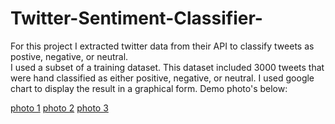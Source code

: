 Twitter-Sentiment-Classifier-
=============================
 For this project I extracted twitter data from their API to classify tweets as postive, negative, or neutral. 
<br>I used a subset of a training dataset. This dataset included 3000 tweets that were hand classified as either positive, negative, or neutral. 
I used google chart to display the result in a graphical form. Demo photo's below:

[photo 1](https://cloud.githubusercontent.com/assets/5861750/4969808/5053e7f4-686d-11e4-80f2-36555f2dbfe0.png)
[photo 2](https://cloud.githubusercontent.com/assets/5861750/4969809/52a9f494-686d-11e4-8b62-ac591ef335ed.png)
[photo 3](https://cloud.githubusercontent.com/assets/5861750/4969810/54f341ec-686d-11e4-82ff-c867b464a5dd.png)
